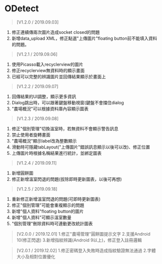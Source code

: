 # ODetect

> [V1.2.0 / 2019.09.03]
1. 修正連續傳兩次圖片造成socket closed的問題
2. 新增data_upload XML，修正點選"上傳圖片"floating button前不能填入資料的問題。

> [V1.2.1 / 2019.09.06]
1. 使用Picasso載入recyclerview的圖片
2. 修正recyclerview無資料時的顯示畫面
3. 已經可以完整的辨識圖片並回傳結果顯示於畫面上

> [V1.2.2 / 2019.09.07]
1. 回傳結果的UI調整，顯示更多資訊
2. Dialog跳出時，可以跟著鍵盤移動視窗(鍵盤不會擋住dialog
3. "農場概況"可以根據資料庫內容顯示圖表

> [V1.2.3 / 2019.09.08]
1. 修正"個別管理"切換溫室時，若無資料不會顯示警告訊息
2. 禁止使用者旋轉畫面
3. "農場概況"顯示label改為整數顯示
4. 滑動時可隱藏tabLayout("上傳圖片"錯誤訊息顯示以後可以改)、修正位置
5. 上傳圖片時根據名稱結果進行統計，並綁定圖表

> [V1.2.4 / 2019.09.11]
1. 新增圓餅圖
2. 修正新增溫室閃退的問題(拔除即時更新圖表，以後可再想)

> [V1.2.5 / 2019.09.18]
1. 重新修正新增溫室閃退的問題(可即時更新圖表)
2. 修正"個別管理"可能會重複顯示的問題
3. 新增"個人資料"floating button的圖片
4. 新增"個人資料"可顯示溫室數量
5. "個別管理"刪除資料時可連動更改統計圖表

> [V2.0.0 / 2019.12.01]
1.修正"農場管理"圓餅圖提示文字
2.支援Android 10(修正閃退)
3.新增指紋辨識(Android 9以上)，修正登入註冊邏輯

> [V2.0.1 / 2019.12.02]
1.修正密碼登入失敗時造成指紋驗證無法通過
2.字體大小及相對位置優化
